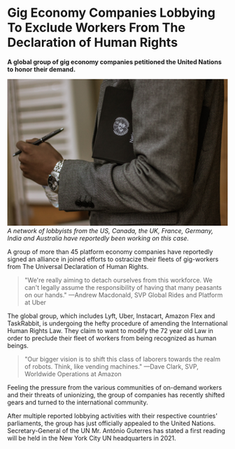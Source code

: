 # Gig Economy Companies Lobbying To Exclude Workers From The Declaration of Human Rights

**A global group of gig economy companies petitioned the United Nations to honor their demand.**

![A man in suit and tie holding a United Nations notebook under his arm.](lobbyist-united-nations.jpg)
*A network of lobbyists from the US, Canada, the UK, France, Germany, India and Australia have reportedly been working on this case.*

A group of more than 45 platform economy companies have reportedly signed an alliance in joined efforts to ostracize their fleets of gig-workers from The Universal Declaration of Human Rights.

> "We're really aiming to detach ourselves from this workforce. We can't legally assume the responsibility of having that many peasants on our hands." —Andrew Macdonald, SVP Global Rides and Platform at Uber

The global group, which includes Lyft, Uber, Instacart, Amazon Flex and TaskRabbit, is undergoing the hefty procedure of amending the International Human Rights Law. They claim to want to modify the 72 year old Law in order to preclude their fleet of workers from being recognized as human beings.

> "Our bigger vision is to shift this class of laborers towards the realm of robots. Think, like vending machines." —Dave Clark, SVP, Worldwide Operations at Amazon

Feeling the pressure from the various communities of on-demand workers and their threats of unionizing, the group of companies has recently shifted gears and turned to the international community.

After multiple reported lobbying activities with their respective countries' parliaments, the group has just officially appealed to the United Nations. Secretary-General of the UN Mr. António Guterres has stated a first reading will be held in the New York City UN headquarters in 2021.
